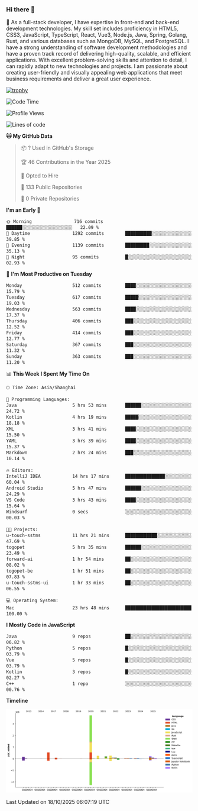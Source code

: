 ### Hi there 👋

🌱 As a full-stack developer, I have expertise in front-end and back-end development technologies. My skill set includes proficiency in HTML5, CSS3, JavaScript, TypeScript, React, Vue3, Node.js, Java, Spring, Golang, Rust, and various databases such as MongoDB, MySQL, and PostgreSQL. I have a strong understanding of software development methodologies and have a proven track record of delivering high-quality, scalable, and efficient applications. With excellent problem-solving skills and attention to detail, I can rapidly adapt to new technologies and projects. I am passionate about creating user-friendly and visually appealing web applications that meet business requirements and deliver a great user experience.

[![trophy](https://github-profile-trophy.vercel.app/?username=elton&rank=SECRET,SSS,SS,S,AAA,AA,A&theme=onedark&no-frame=true&margin-w=10)](https://github.com/ryo-ma/github-profile-trophy)

<!--START_SECTION:waka-->
![Code Time](http://img.shields.io/badge/Code%20Time-1%2C998%20hrs%2016%20mins-blue)

![Profile Views](http://img.shields.io/badge/Profile%20Views-0-blue)

![Lines of code](https://img.shields.io/badge/From%20Hello%20World%20I%27ve%20Written-5.9%20million%20lines%20of%20code-blue)

**🐱 My GitHub Data** 

> 📦 ? Used in GitHub's Storage 
 > 
> 🏆 46 Contributions in the Year 2025
 > 
> 💼 Opted to Hire
 > 
> 📜 133 Public Repositories 
 > 
> 🔑 0 Private Repositories 
 > 
**I'm an Early 🐤** 

```text
🌞 Morning                716 commits         ██████░░░░░░░░░░░░░░░░░░░   22.09 % 
🌆 Daytime                1292 commits        ██████████░░░░░░░░░░░░░░░   39.85 % 
🌃 Evening                1139 commits        █████████░░░░░░░░░░░░░░░░   35.13 % 
🌙 Night                  95 commits          █░░░░░░░░░░░░░░░░░░░░░░░░   02.93 % 
```
📅 **I'm Most Productive on Tuesday** 

```text
Monday                   512 commits         ████░░░░░░░░░░░░░░░░░░░░░   15.79 % 
Tuesday                  617 commits         █████░░░░░░░░░░░░░░░░░░░░   19.03 % 
Wednesday                563 commits         ████░░░░░░░░░░░░░░░░░░░░░   17.37 % 
Thursday                 406 commits         ███░░░░░░░░░░░░░░░░░░░░░░   12.52 % 
Friday                   414 commits         ███░░░░░░░░░░░░░░░░░░░░░░   12.77 % 
Saturday                 367 commits         ███░░░░░░░░░░░░░░░░░░░░░░   11.32 % 
Sunday                   363 commits         ███░░░░░░░░░░░░░░░░░░░░░░   11.20 % 
```


📊 **This Week I Spent My Time On** 

```text
🕑︎ Time Zone: Asia/Shanghai

💬 Programming Languages: 
Java                     5 hrs 53 mins       ██████░░░░░░░░░░░░░░░░░░░   24.72 % 
Kotlin                   4 hrs 19 mins       █████░░░░░░░░░░░░░░░░░░░░   18.18 % 
XML                      3 hrs 41 mins       ████░░░░░░░░░░░░░░░░░░░░░   15.50 % 
YAML                     3 hrs 39 mins       ████░░░░░░░░░░░░░░░░░░░░░   15.37 % 
Markdown                 2 hrs 24 mins       ███░░░░░░░░░░░░░░░░░░░░░░   10.14 % 

🔥 Editors: 
IntelliJ IDEA            14 hrs 17 mins      ███████████████░░░░░░░░░░   60.04 % 
Android Studio           5 hrs 47 mins       ██████░░░░░░░░░░░░░░░░░░░   24.29 % 
VS Code                  3 hrs 43 mins       ████░░░░░░░░░░░░░░░░░░░░░   15.64 % 
Windsurf                 0 secs              ░░░░░░░░░░░░░░░░░░░░░░░░░   00.03 % 

🐱‍💻 Projects: 
u-touch-sstms            11 hrs 21 mins      ████████████░░░░░░░░░░░░░   47.69 % 
togopet                  5 hrs 35 mins       ██████░░░░░░░░░░░░░░░░░░░   23.49 % 
forward-ai               1 hr 54 mins        ██░░░░░░░░░░░░░░░░░░░░░░░   08.02 % 
togopet-be               1 hr 51 mins        ██░░░░░░░░░░░░░░░░░░░░░░░   07.83 % 
u-touch-sstms-ui         1 hr 33 mins        ██░░░░░░░░░░░░░░░░░░░░░░░   06.55 % 

💻 Operating System: 
Mac                      23 hrs 48 mins      █████████████████████████   100.00 % 
```

**I Mostly Code in JavaScript** 

```text
Java                     9 repos             ██░░░░░░░░░░░░░░░░░░░░░░░   06.82 % 
Python                   5 repos             █░░░░░░░░░░░░░░░░░░░░░░░░   03.79 % 
Vue                      5 repos             █░░░░░░░░░░░░░░░░░░░░░░░░   03.79 % 
Kotlin                   3 repos             █░░░░░░░░░░░░░░░░░░░░░░░░   02.27 % 
C++                      1 repo              ░░░░░░░░░░░░░░░░░░░░░░░░░   00.76 % 
```



**Timeline**

![Lines of Code chart](https://raw.githubusercontent.com/elton/elton/main/assets/bar_graph.png)


 Last Updated on 18/10/2025 06:07:19 UTC
<!--END_SECTION:waka-->

<!--
**elton/elton** is a ✨ _special_ ✨ repository because its `README.md` (this file) appears on your GitHub profile.

Here are some ideas to get you started:

- 🔭 I’m currently working on ...
- 🌱 I’m currently learning ...
- 👯 I’m looking to collaborate on ...
- 🤔 I’m looking for help with ...
- 💬 Ask me about ...
- 📫 How to reach me: ...
- 😄 Pronouns: ...
- ⚡ Fun fact: ...
-->
